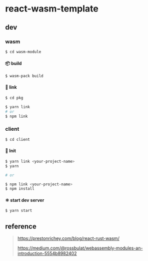 # react-wasm-template

## dev
### wasm
```zsh
$ cd wasm-module
```

#### 📦 build
```zsh
$ wasm-pack build
```

#### 🔗 link
```zsh
$ cd pkg

$ yarn link
# or
$ npm link
```
### client
```zsh
$ cd client
```
#### :wrench: Init
```zsh
$ yarn link <your-project-name>
$ yarn

# or

$ npm link <your-project-name>
$ npm install 
```

#### ⚛️ start dev server
```zsh
$ yarn start
```

## reference
> https://prestonrichey.com/blog/react-rust-wasm/
>
> https://medium.com/@rossbulat/webassembly-modules-an-introduction-5554b8982402
